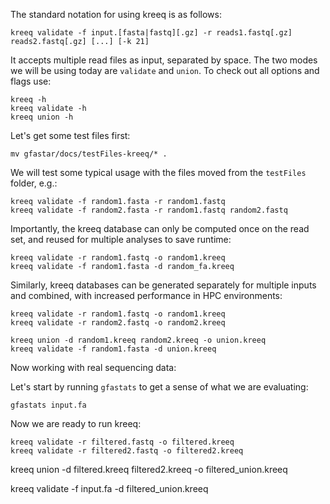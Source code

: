 The standard notation for using kreeq is as follows:
```
kreeq validate -f input.[fasta|fastq][.gz] -r reads1.fastq[.gz] reads2.fastq[.gz] [...] [-k 21]
```
It accepts multiple read files as input, separated by space. The two modes we will be using today are `validate` and `union`.
To check out all options and flags use:
```
kreeq -h
kreeq validate -h
kreeq union -h
```

Let's get some test files first:
```
mv gfastar/docs/testFiles-kreeq/* .
```

We will test some typical usage with the files moved from the `testFiles` folder, e.g.:
```
kreeq validate -f random1.fasta -r random1.fastq
kreeq validate -f random2.fasta -r random1.fastq random2.fastq
```

Importantly, the kreeq database can only be computed once on the read set, and reused for multiple analyses to save runtime:

```
kreeq validate -r random1.fastq -o random1.kreeq
kreeq validate -f random1.fasta -d random_fa.kreeq
```

Similarly, kreeq databases can be generated separately for multiple inputs and combined, with increased performance in HPC environments:

```
kreeq validate -r random1.fastq -o random1.kreeq
kreeq validate -r random2.fastq -o random2.kreeq

kreeq union -d random1.kreeq random2.kreeq -o union.kreeq
kreeq validate -f random1.fasta -d union.kreeq
```

Now working with real sequencing data:

Let's start by running `gfastats` to get a sense of what we are evaluating:
```
gfastats input.fa
```

Now we are ready to run kreeq:
```
kreeq validate -r filtered.fastq -o filtered.kreeq
kreeq validate -r filtered2.fastq -o filtered2.kreeq
```

kreeq union -d filtered.kreeq filtered2.kreeq -o filtered_union.kreeq

kreeq validate -f input.fa -d filtered_union.kreeq
